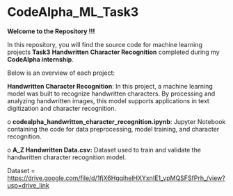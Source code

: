 # CodeAlpha_ML_Task3

**Welcome to the Repository !!!**

In this repository, you will find the source code for machine learning projects **Task3** **Handwritten Character Recognition** completed during my **CodeAlpha internship**.

Below is an overview of each project:

**Handwritten Character Recognition**: In this project, a machine learning model was built to recognize handwritten characters. By processing and analyzing handwritten images, this model supports applications in text digitization and character recognition.

o **codealpha_handwritten_character_recognition.ipynb**: Jupyter Notebook containing the code for data preprocessing, model training, and character recognition.

o **A_Z Handwritten Data.csv:** Dataset used to train and validate the handwritten character recognition model.


Dataset = https://drive.google.com/file/d/1fjX6HgqihelHXYxnIE1_vpMQSFSfPrh_/view?usp=drive_link


